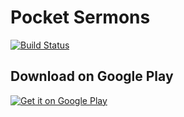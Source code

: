Pocket Sermons
====
[![Build Status](https://travis-ci.org/tmack8001/PocketSermons.svg?branch=master)](https://travis-ci.org/tmack8001/PocketSermons)


Download on Google Play
----

<a href="https://play.google.com/store/apps/details?id=com.tmack.sermonstream">
<img alt="Get it on Google Play" src="http://developer.android.com/images/brand/en_generic_rgb_wo_45.png" />
</a>